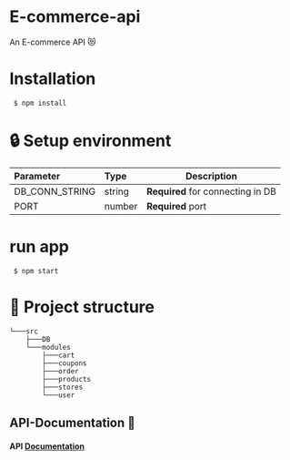 # E-commerce-api 
An  E-commerce API 😻

# Installation 
```
 $ npm install 
```
# 🔒 Setup environment 

| Parameter | Type | Description | 
| :-------- | :----|-------------|
|DB_CONN_STRING| string | **Required** for connecting in DB |
|PORT| number | **Required** port |

# run app 
```
 $ npm start
```
# 🌲 Project structure  
    └───src
        ├───DB
        └───modules
            ├───cart
            ├───coupons
            ├───order
            ├───products
            ├───stores
            └───user
##  API-Documentation 📖

#### API [Documentation](https://documenter.getpostman.com/view/11682336/UzdtWSyB)